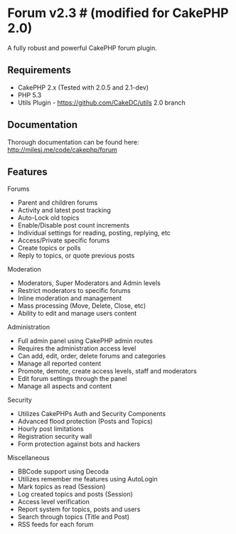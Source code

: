 # Forum v2.3 # (modified for CakePHP 2.0)

A fully robust and powerful CakePHP forum plugin.

## Requirements ##

* CakePHP 2.x (Tested with 2.0.5 and 2.1-dev)
* PHP 5.3
* Utils Plugin - https://github.com/CakeDC/utils 2.0 branch

## Documentation ##

Thorough documentation can be found here: http://milesj.me/code/cakephp/forum

## Features ##

Forums

* Parent and children forums
* Activity and latest post tracking
* Auto-Lock old topics
* Enable/Disable post count increments
* Individual settings for reading, posting, replying, etc
* Access/Private specific forums
* Create topics or polls
* Reply to topics, or quote previous posts

Moderation

* Moderators, Super Moderators and Admin levels
* Restrict moderators to specific forums
* Inline moderation and management
* Mass processing (Move, Delete, Close, etc)
* Ability to edit and manage users content

Administration

* Full admin panel using CakePHP admin routes
* Requires the administration access level
* Can add, edit, order, delete forums and categories
* Manage all reported content
* Promote, demote, create access levels, staff and moderators
* Edit forum settings through the panel
* Manage all aspects and content

Security

* Utilizes CakePHPs Auth and Security Components
* Advanced flood protection (Posts and Topics)
* Hourly post limitations
* Registration security wall
* Form protection against bots and hackers

Miscellaneous

* BBCode support using Decoda
* Utilizes remember me features using AutoLogin
* Mark topics as read (Session)
* Log created topics and posts (Session)
* Access level verification
* Report system for topics, posts and users
* Search through topics (Title and Post)
* RSS feeds for each forum
